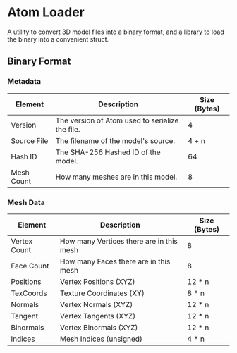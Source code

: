 # Atom Loader
A utility to convert 3D model files into a binary format, and a library to load the binary into a convenient struct.

## Binary Format
### Metadata
| Element | Description | Size (Bytes) |
| ------- | ----------- | ------------ |
| Version | The version of Atom used to serialize the file. | 4 |
| Source File | The filename of the model's source. | 4 + n |
| Hash ID | The SHA-256 Hashed ID of the model. | 64 |
| Mesh Count | How many meshes are in this model. | 8 |

### Mesh Data
| Element | Description | Size (Bytes) |
| ------- | ----------- | ------------ |
| Vertex Count | How many Vertices there are in this mesh | 8 |
| Face Count | How many Faces there are in this mesh | 8 |
| Positions | Vertex Positions (XYZ) | 12 * n |  
| TexCoords | Texture Coordinates (XY) | 8 * n |  
| Normals | Vertex Normals (XYZ) | 12 * n |  
| Tangent | Vertex Tangents (XYZ) | 12 * n |  
| Binormals | Vertex Binormals (XYZ) | 12 * n |  
| Indices | Mesh Indices (unsigned) | 4 * n |